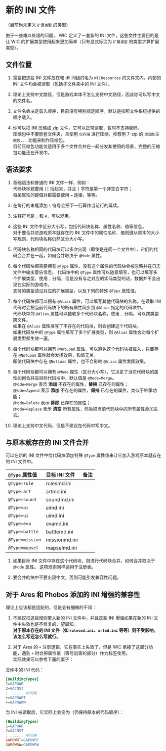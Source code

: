 # 新的 INI 文件

（目前尚未定义 `扩展类型` 的类型）

由于一些难以处理的问题， WIC 定义了一套新的 INI 文件，这些文件主要目的是让 WIC 的扩展类型使用起来更加简单（只有显式标注为 `扩展类型` 的类型才算扩展类型）。



## 文件位置

1. 需要把这些 INI 文件放在和 dll 同级的名为 `WICResources` 的文件夹内，内部的 INI 文件均会被读取（包括子文件夹中的 INI 文件）。

2. 理论上支持中文路径，但是游戏本体不怎么支持中文路径，因此你可以写中文的文件名。

3. 文件名会决定载入顺序，目前没有特别规定顺序，默认是按照文件系统提供的顺序载入。

4. 你可以把 INI 压缩成 zip 文件，它可以正常读取，暂时不支持密码。  
压缩包中不要嵌套文件夹，且使用 `仅存储` 进行压缩，推荐用 7-zip 的 `添加到压缩包...` 功能来制作压缩包。  
目前压缩包功能仅适用于多个文件合并在一起分发和使用的场景，完整的压缩包功能还在开发中。



## 语法要求

1. 基础语法和普通的 INI 文件一样，例如：  
代码块标题要用 `[]` 括起来，并且 `[` 字符是第一个非空白字符；  
每条属性的键值对都需要使用 `=` 连接，等等。

2. 在每行的末尾添加 `\` 符号会把下一行算作当前行的延续。

3. 注释符号是 `;` 和 `#`，可以混用。

4. 这些 INI 文件中区分大小写，包括代码块名称、属性名称、值等信息。  
对于要合并进游戏原本就存在的 INI 文件中的属性名称、值则遵从原本的大小写规则，代码块名称仍然区分大小写。

5. 代码块名称相同的代码块可以多次出现（即使是在同一个文件中），它们的代码会合并在一起，如何合并取决于 `@Mode` 属性。

6. 每个代码块都需要拥有 `@Type` 属性，没有这个属性的代码块会被忽略并在日志文件中输出警告信息。
代码块中的 `@Type` 属性可以随意填写，也可以填写多个扩展类型，使用 `,` 分隔，但是没有与之对应的实际类型的话，数据并不会出现在实际的游戏中。  
支持的类型请见对应的扩展类型，以及下列的特殊 `@Type` 属性值。

7. 每个代码块都可以拥有 `@Alias` 属性，可以填写其他代码块的名称，在读取 INI 代码时会把当前代码块下的所有属性同步到 `@Alias` 指定的代码块中。  
代码块中的 `@Alias` 属性可以接收多个代码块名称，使用 `,` 分隔，可以跨类型跨文件。  
如果在 `@Alias` 属性填写了不存在的代码块，则会创建这个代码块。  
如果代码块中的 `@Type` 属性填写了多个扩展类型，则 `@Alias` 属性会对每个扩展类型都生效一遍。

8. 每个代码块都可以拥有 `@NotLoad` 属性，可以避免这个代码块被载入，只要存在 `@NotLoad` 属性就会发挥效果，和值无关。  
即使代码块中存在 `@NotLoad` 属性，也不会影响 `@Alias` 属性发挥效果。

9. 每个代码块都可以拥有 `@Mode` 属性（区分大小写），它决定了当前代码块的属性如何合并进目标代码块中，默认值是 `@Mode=Merge`。  
`@Mode=Merge` 表示 **添加** 不存在的属性，**替换** 已存在的属性；  
`@Mode=Append` 表示 **添加** 不存在的属性，**保持** 已存在的属性，类似于继承功能；  
`@Mode=Delete` 表示 **移除** 已存在的属性；  
`@Mode=Replace` 表示 **清空** 所有属性，然后把当前代码块中的所有属性添加进去。

10. 理论上支持中文代码，但是不建议在代码中写中文。



## 与原本就存在的 INI 文件合并

可以在新的 INI 文件中给代码块添加特殊 `@Type` 属性值来让它加入游戏原本就存在的 INI 文件中。

|`@Type` 属性值|目标 INI 文件|备注|
|:-|:-|:-|
|`@Type=rule`|rulesmd.ini||
|`@Type=art`|artmd.ini||
|`@Type=sound`|soundmd.ini||
|`@Type=ai`|aimd.ini||
|`@Type=ui`|uimd.ini||
|`@Type=eva`|evamd.ini||
|`@Type=battle`|battlemd.ini||
|`@Type=mission`|missionmd.ini||
|`@Type=mapsel`|mapselmd.ini||

1. 如果目标 INI 文件中存在这个代码块，则进行代码块合并，如何合并取决于 `@Mode` 属性。
这项规则同样适用于注册表。

2. 要合并的块中不要出现中文，否则可能引发兼容性问题。



## 对于 Ares 和 Phobos 添加的 INI 增强的兼容性

理论上应该都是适配的，但是会有细微的不同：

1. 不建议把这些规则带入新的 INI 文件中，并且这些 INI 增强如果在新的 INI 文件中失效也是不修复的，望周知。  
**对于原本存在的 INI 文件（如 `rulesmd.ini`、`artmd.ini` 等等）则不受影响，该怎么写还怎么写就行**。

2. 对于 Ares 的 `+` 注册逻辑，它在事实上失效了，但是 WIC 承接了这部分功能，遇到 `+` 时会把属性值（等号后面的部分）作为标签使用。  
实际效果可以参考下面的栗子：

文件中的 INI 代码：

```ini
[BuildingTypes]
1=GAPOWR
2=GACNST
; ...... 中间略
+=GAPOWRT
+=GAPOWRW
```

当 INI 被读取后，它实际上会变为（仍保持原本的代码顺序）：

```ini
[BuildingTypes]
1=GAPOWR
2=GACNST
; ...... 中间略
GAPOWRT=GAPOWRT
GAPOWRW=GAPOWRW
```